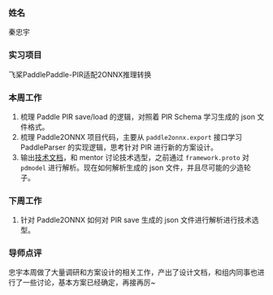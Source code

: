 ### 姓名

秦忠宇

### 实习项目

飞桨PaddlePaddle-PIR适配2ONNX推理转换

### 本周工作

1. 梳理 Paddle PIR save/load 的逻辑，对照着 PIR Schema 学习生成的 json 文件格式。
2. 梳理 Paddle2ONNX 项目代码，主要从 `paddle2onnx.export` 接口学习 PaddleParser 的实现逻辑，思考针对 PIR 进行新的方案设计。
3. 输出[技术文档](https://iqf3tuixgs.feishu.cn/docx/NcXWdfPfmovFd7xLsQycrTPjnTf)，和 mentor 讨论技术选型，之前通过 `framework.proto` 对 `pdmodel` 进行解析。现在如何解析生成的 json 文件，并且尽可能的少造轮子。

### 下周工作

1. 针对 Paddle2ONNX 如何对 PIR save 生成的 json 文件进行解析进行技术选型。

### 导师点评
忠宇本周做了大量调研和方案设计的相关工作，产出了设计文档，和组内同事也进行了一些讨论，基本方案已经确定，再接再厉~
